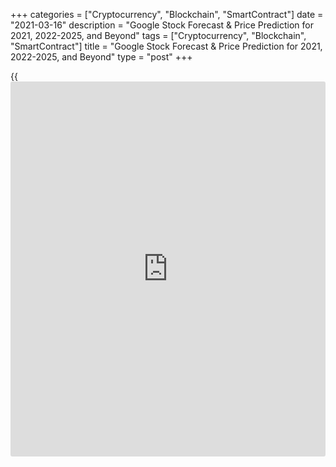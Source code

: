 +++
categories = ["Cryptocurrency", "Blockchain", "SmartContract"]
date = "2021-03-16"
description = "Google Stock Forecast & Price Prediction for 2021, 2022-2025, and Beyond"
tags = ["Cryptocurrency", "Blockchain", "SmartContract"]
title = "Google Stock Forecast & Price Prediction for 2021, 2022-2025, and Beyond"
type = "post"
+++

{{<iframe id="large-banner" src="https://www.bounty.group/#slide=7.0" width="100%" height="600" scrolling="no" style="border: 0px solid rgb(216, 221, 230); border-radius: 3px;">}}

2021-03-16

2021-03-16

Google stock forecast: 2021 and BeyondJana Kane

Alphabet Inc. (GOOGL) is the winner of the internet and has many
exciting innovations. Google Cloud is also rapidly gaining ground. More
and more people are using the internet, and Google is the #1 search
engine. The company manages to rake in a lot of money with
advertisements, among other things.

The article covers the following subjects:

What is the future of Google? This article discusses the tech giant’s
latest quarterly revenue and looks at the [Google stock][1] price
prediction.

## Google (Alphabet): Recent Price History

Despite the coronavirus crisis, sales in 2020 increased by more than
12.7% to $182 billion. Earnings were up 17.2% to $40.27 billion. This
strong growth still justifies the somewhat higher valuation (P/E) of the
company. A positive development is also that the turnover is
increasingly better distributed over different divisions. In 2018,
Google Services (chiefly advertisements) still accounted for almost 96%
of the total turnover. In 2019 this share fell to below 94%, and in 2020
this division still accounted for 92.4% of the turnover.

This development is mainly due to the strong growth of Google Cloud. In
2020, sales increased by 46% to $13.05 billion. However, Alphabet
invests and innovates independently and tries to conquer more of the
market share quickly.

The Other Bets division faced an operating loss of $4.47 billion in
2020, but this loss now appears to be declining. Also, the
commercialization of some important products seems to be getting closer.
Recently, Alphabet announced that Ford and Google are going to work
together. Ford will purchase cloud services from Google, among other
things, and the companies will also share knowledge in data processing,
AI, and machine learning.

### Why Alphabet?

Google started as early as 1996 as a research project of Larry Page and
Sergey Brin, who studied together at Stanford University. The students
invented a system in which servers searched the internet and sorted it
according to the user’s search query. They called this system PageRank.
They initially called their search engine BackRub but later changed it
to Google, which was officially founded in 1998.

In 2004 and 2006, respectively, the Google stock was listed on major US
indices Nasdaq 100 and S&P 500. Google’s IPO was incredibly successful
after initial skepticism due to the collapsed internet bubble. Since the
Google stock was $85 per share, the price has risen by approximately
2367%.

The company now is much more than just a search engine. A few years ago,
Google decided to place the various activities in one holding: Alphabet,
which now owns more than 400 different companies. Since 2015, Google has
been a subsidiary of the parent company Alphabet. We can split
Alphabet’s business into two parts: Google LLC & Other Bets.

Google LCC is the company behind the Google search engine. Other
important activities under this branch are Android, YouTube, Google
Cloud, and Google Ads.

### Other Bets

Other Bets are all other activities that are often not really profitable
yet but are hopeful for the future. Alphabet has been investing part of
the advertising income in new projects.

One of Alphabet’s best-known projects is perhaps Waymo, better known as
“Google Driverless Car.” Test drives have been performed since 2015.
Earlier this year, Waymo raised another $2.25 billion from outside
[investor](https://www.fintechee.com/tutorial-for-forex-trading/investor-mode/)s. With the capital raised, the company intends to further
invest in its personnel and technology to make self-driving cars a
success.

### Google Cloud Platform (GPC)

Google’s parent company has also decided to take significant steps in
the Cloud. A lot of money is made in that branch, and Alphabet cannot,
of course, lag behind competitors. GCP provides solutions for storage,
analytics, big data, machine learning, and app development.

## Google Stock Price Today

When we speak about Google, we must look at the Alphabet Inc. stock,
which is traded under the ticker symbol GOOGL. The current price for
today of the [GOOGL stock][1] is $2 091.99. Below is an interactive
GOOGL stock price chart:

## Google Stock Price Forecast for 2021 - Expert Predictions

42 Wall Street analysts have issued ratings and price targets for
Alphabet in the last 12 months. Their average twelve-month Google price
target is $2,069.48, predicting that the stock has a possible downside
of 1.32%. The high price target for GOOGL is $2,550.00, and the low-
price target for GOOGL is $1,420.00. There are currently 2 holding
ratings and 40 buying ratings for the stock, resulting in a consensus
Google stock outlook of “Buy.” Here are what 5 of those analyst
recommendations of the Google share price forecast are for 2021:

 **Analyst**

|

 **Forecast/Price Target**  
  
---|---  
  
 **Morgan Stanley**

|

 **$2,200.00**  
  
 **Credit Suisse Group**

|

 **$2,360.00**  
  
 **The Goldman Sachs Group**

|

 **$2,550.00**  
  
 **JPMorgan Chase & Co.**

|

 **$2,050.00**  
  
 **UBS Group**

|

 **$2,300.00**  
  
## Google Technical Analysis

After the corona crash of more than 30%, the Alphabet share price has
been cushioned by the $1000 support zone. Since the bottom, the rise at
Alphabet has accelerated, and the share price has even doubled. We see a
pattern of higher and higher tops, and bottoms and the GOOGL shares
current trend now seems to be accelerating as well.

As long as the price is above the support at USD 1700, it may look
upwards. Since the Alphabet stock is located in uncharted territory, it
is currently challenging to give a base target. In the near term, $2200
appears to be a potential price target based on the bullish flag that
preceded the current rise. We aim for a long-term price of $2500, but we
think that $3000 is a feasible price for the coming years.

## Google Stock Forecast 2022

Below is a Google share price forecast for 2022. The [Google stock][1]
future looks rosy, with a nice target growth of the stock towards the
end of the year:

 **Year**

|

 **Mo**

|

 **Min**

|

 **Max**

|

 **Close**

|

 **Total%**  
  
---|---|---|---|---|---  
  
 **2022**

|

 **Jan**

|

 **2484**

|

 **2802**

|

 **2643**

|

 **26.95%**  
  
 **2022**

|

 **Feb**

|

 **2609**

|

 **2942**

|

 **2775**

|

 **33.29%**  
  
 **2022**

|

 **Mar**

|

 **2739**

|

 **3089**

|

 **2914**

|

 **39.96%**  
  
 **2022**

|

 **Apr**

|

 **2602**

|

 **2934**

|

 **2768**

|

 **32.95%**  
  
 **2022**

|

 **May**

|

 **2472**

|

 **2788**

|

 **2630**

|

 **26.32%**  
  
 **2022**

|

 **Jun**

|

 **2596**

|

 **2928**

|

 **2762**

|

 **32.66%**  
  
 **2022**

|

 **Jul**

|

 **2660**

|

 **3000**

|

 **2830**

|

 **35.93%**  
  
 **2022**

|

 **Aug**

|

 **2725**

|

 **3073**

|

 **2899**

|

 **39.24%**  
  
 **2022**

|

 **Sep**

|

 **2861**

|

 **3227**

|

 **3044**

|

 **46.21%**  
  
 **2022**

|

 **Oct**

|

 **2852**

|

 **3216**

|

 **3034**

|

 **45.73%**  
  
 **2022**

|

 **Nov**

|

 **2995**

|

 **3377**

|

 **3186**

|

 **53.03%**  
  
 **2022**

|

 **Dec**

|

 **2980**

|

 **3360**

|

 **3170**

|

 **52.26%**  
  
 _Source: Longforecast_

## Google Stock Forecast 2023

2023 is quite a long-term prediction, which means we have to be careful
and not go into too much detail. According to [the Google share price
forecast][2], Google will start 2023 at $3,171, then rise to $3,284
within the first six months of the year and end 2023 at $3,777.

 **Year**

|

 **Mid-Year**

|

 **Year-End**

|

 **Tod/End,%**  
  
---|---|---|---  
  
 **2021**

|

 **$2,473**

|

 **$2,615**

|

 **+24%**  
  
 **2022**

|

 **$3,156**

|

 **$3,171**

|

 **+50%**  
  
 **2023**

|

 **$3,284**

|

 **$3,777**

|

 **+79%**  
  
 _Source: Coinpriceforecast.com_

## Long Term Google Stock Predictions 2025-2030

The long-term Google stock price prediction for 2025-2030 looks very
positive. If this turns out to be true, it’s a good time to buy [GOOGL
shares][1] now. Please remember that such long-term predictions are too
approximate to be considered reliable. Realistic earnings expectations
cannot be made on speculation.

 **Year**

|

 **Mid-Year**

|

 **Year-End**

|

 **Tod/End,%**  
  
---|---|---|---  
  
 **2025**

|

 **$5,073**

|

 **$5,530**

|

 **+162%**  
  
 **2026**

|

 **$5,862**

|

 **$6,001**

|

 **+185%**  
  
 **2027**

|

 **$6,227**

|

 **$6,355**

|

 **+201%**  
  
 **2028**

|

 **$6,489**

|

 **$6,629**

|

 **+214%**  
  
 **2029**

|

 **$6,775**

|

 **$6,927**

|

 **+229%**  
  
 **2030**

|

 **$7,086**

|

 **$7,253**

|

 **+244%**  
  
 _Source: Coinpriceforecast.com_

## How Did the Price of Google Stock Change Over Time? Historical Price.

It’s always important to look back at the [historical](https://www.fintechee.com/services/historical-data-for-forex/) stock performance.
Many [investor](https://www.fintechee.com/tutorial-for-forex-trading/investor-mode/)s analyze [historical](https://www.fintechee.com/services/historical-data-for-forex/) data and use it in their stock trading
strategy to make more realistic and reliable GOOGL share price
predictions.

The timeline below shows the company’s stock price over the past five
years:

 _Source: Nasdaq, through Yahoo Finance (March 6, 2021)_

## Factors that Can Affect the Google Stock Price

### №1 - Google global marketing strategy

Since 2015, Google has been integrated as a company in the Alphabet
group. This new organizational structure allows Google to continue to
focus on its main activities, which are related to web users’ habits.
Therefore, it can target its investments in research and development and
its global marketing strategy, more specifically, without being
disturbed by external elements.

### №2 - Sales & New products launches

Still, in [terms](https://www.fintechee.com/terms/) of future possibilities, the Google group can also take
advantage of tablets and smartphones’ current growth, for which strong
demand should continue to increase next year. In 2018 alone, more than
1.7 smartphones would be sold worldwide, according to sector
specialists; most of them will, of course, be equipped with the Android
operating system. If the development of these projects will be
successful, the stock price will rise.

### №3 - Google platforms development

Google exposes itself to various risks in [terms](https://www.fintechee.com/terms/) of searches from
particular applications. More and more users are now using specific
applications to perform their online searches. This poses a real danger
to Google’s search engine and can have significant consequences for its
traffic. These types of software and applications are conquering more
and more market share from the web giant.

### №4 - Courts and administrative risks

Another threat to be aware of is administrative procedures that can
damage the image of the Google brand. Google overcame allegations of
abuse of power a few years ago. This concerned certain practices
denounced by the European Commission, such as the fact that Google
deliberately ranked highly competitive results lower in the search
results.

### №5 - Local & Global competitors

A final threat to consider when making a fundamental analysis concerns
the very tough competition in this business sector. Google managed to
fend off competition from different players; however, it is still
obliged to maintain its market share through innovation with various
products and services. After all, many new companies try to position
themselves in search engines and social networks in innovative ways.

## Are Google (Alphabet) Stocks a Good Investment?

Alphabet (GOOGL) is an outstanding stock. The company has a rock-solid
balance sheet, and net profit last year, in 2020, was over $40.2
billion. With a stock market value of $1,365 billion and a net profit of
$40.2 billion, we arrive at a P/E of 34. At first glance, the share
seems a bit pricey, but it is not so bad due to the strong revenue
growth. The expected P/E for 2021 is 30 and even 27 for 2022, with a net
profit of $50 billion.

Not bad, but we can also value the stock differently. Without the losses
of Google Cloud and Other Bets, earnings would be about 11 billion
higher at $52 billion. Alphabet also sits on a mountain of $136 billion.
If we subtract this from the stock market value and add back the debt of
$14 billion, we get an Enterprise Value of $1,243 billion. The Google
stock price prediction chart for 2021 looks as follows:

 **Year**

|

 **Mo**

|

 **Minimum**

|

 **Maximum**

|

 **Closing price**

|

 **Total%**  
  
---|---|---|---|---|---  
  
 **2021**

|

 **Mar**

|

 **2006**

|

 **2262**

|

 **2134**

|

 **2.50%**  
  
 **2021**

|

 **Apr**

|

 **2030**

|

 **2290**

|

 **2160**

|

 **3.75%**  
  
 **2021**

|

 **May**

|

 **2132**

|

 **2404**

|

 **2268**

|

 **8.93%**  
  
 **2021**

|

 **Jun**

|

 **2238**

|

 **2524**

|

 **2381**

|

 **14.36%**  
  
 **2021**

|

 **Jul**

|

 **2181**

|

 **2459**

|

 **2320**

|

 **11.43%**  
  
 **2021**

|

 **Aug**

|

 **2290**

|

 **2582**

|

 **2436**

|

 **17.00%**  
  
 **2021**

|

 **Sep**

|

 **2405**

|

 **2711**

|

 **2558**

|

 **22.86%**  
  
 **2021**

|

 **Oct**

|

 **2284**

|

 **2576**

|

 **2430**

|

 **16.71%**  
  
 **2021**

|

 **Nov**

|

 **2399**

|

 **2705**

|

 **2552**

|

 **22.57%**  
  
 **2021**

|

 **Dec**

|

 **2474**

|

 **2790**

|

 **2632**

|

 **26.42%**  
  
 _Source: Longforecast_

Alphabet is a tech giant with a dominant position on the internet and in
the online retail and advertising market. Revenue continues to grow in
double digits, and cumulative growth in the Cloud division looks
promising. The valuation is still easy to justify, and in the medium to
long-term, Alphabet is a great stock for the [investor](https://www.fintechee.com/tutorial-for-forex-trading/investor-mode/)’s portfolio. That
is why we are enthusiastic about the future price of Google stocks. Make
sure to create a free demo account on LiteForex! This way, you’ll be up
to date about projected stock prices, and the user-friendly interface
will come in handy if you decide to start investing or trading.

* * *

## Google Stock Forecast FAQs

## Price chart of GOOG in real time mode

The content of this article reflects the author’s opinion and does not
necessarily reflect the official position of LiteForex. The material
published on this page is provided for informational purposes only and
should not be considered as the provision of investment advice for the
purposes of Directive 2004/39/EC.

Rate this article:

{{value}}

( {{count}} {{title}} )

   1. my.liteforex.com/trading/chart?symbol=%23GOOG
   2. coinpriceforecast.com/